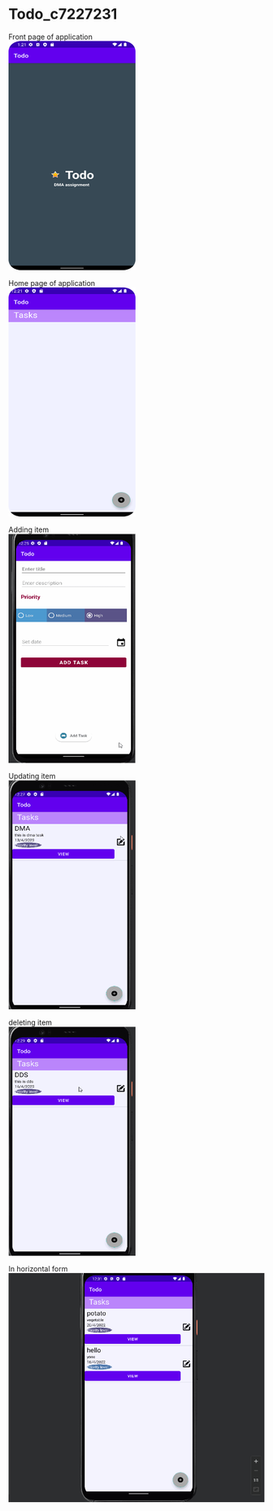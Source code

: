 # Todo_c7227231
Front page of application<br>
<img src="/Screenshots/front.png" alt="front" width="250" height="450"><br>

Home page of application<br>
<img src="/Screenshots/home.png" alt="hellotoast" width="250" height="450"><br>

Adding item<br>
<img src="/Screenshots/add.gif" alt="hellotoast" width="250" height="450"><br>

Updating item<br>
<img src="/Screenshots/update.gif" alt="hellotoast" width="250" height="450"><br>

deleting item<br>
<img src="/Screenshots/delete.gif" alt="hellotoast" width="250" height="450"><br>

In horizontal form<br>
<img src="/Screenshots/horizontal.gif" alt="hellotoast" width="900" height="450"><br>

